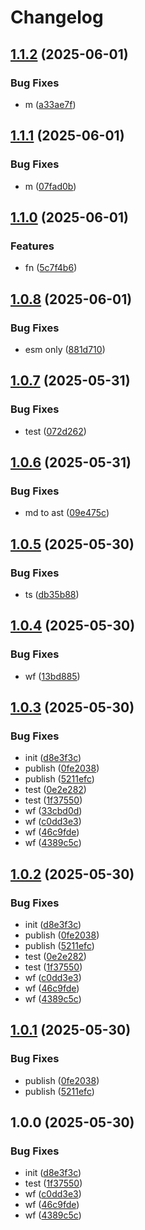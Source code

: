 # Changelog

## [1.1.2](https://github.com/MacRdy/notes-md/compare/v1.1.1...v1.1.2) (2025-06-01)


### Bug Fixes

* m ([a33ae7f](https://github.com/MacRdy/notes-md/commit/a33ae7f153c73869eacb78d502fb8cbedf001096))

## [1.1.1](https://github.com/MacRdy/notes-md/compare/v1.1.0...v1.1.1) (2025-06-01)


### Bug Fixes

* m ([07fad0b](https://github.com/MacRdy/notes-md/commit/07fad0bdd7cfe8105927b4bfbe63a8cffb54b0a7))

## [1.1.0](https://github.com/MacRdy/notes-md/compare/v1.0.8...v1.1.0) (2025-06-01)


### Features

* fn ([5c7f4b6](https://github.com/MacRdy/notes-md/commit/5c7f4b6cbc644bd354f425cfda62bc250998d9fd))

## [1.0.8](https://github.com/MacRdy/notes-md/compare/v1.0.7...v1.0.8) (2025-06-01)


### Bug Fixes

* esm only ([881d710](https://github.com/MacRdy/notes-md/commit/881d7102af50b3ca1c8ee9b5006aa0efa94e3faf))

## [1.0.7](https://github.com/MacRdy/notes-md/compare/v1.0.6...v1.0.7) (2025-05-31)


### Bug Fixes

* test ([072d262](https://github.com/MacRdy/notes-md/commit/072d26267dff37335fc0d60b28ce826f142465d3))

## [1.0.6](https://github.com/MacRdy/notes-md/compare/v1.0.5...v1.0.6) (2025-05-31)


### Bug Fixes

* md to ast ([09e475c](https://github.com/MacRdy/notes-md/commit/09e475cd9227cb36557d3ea8ba4333cdd4b1a2f0))

## [1.0.5](https://github.com/MacRdy/notes-md/compare/v1.0.4...v1.0.5) (2025-05-30)


### Bug Fixes

* ts ([db35b88](https://github.com/MacRdy/notes-md/commit/db35b88c7d53b2fe5ccab1c30005154a36d9ac7f))

## [1.0.4](https://github.com/MacRdy/notes-md/compare/v1.0.3...v1.0.4) (2025-05-30)


### Bug Fixes

* wf ([13bd885](https://github.com/MacRdy/notes-md/commit/13bd885d32d6b5b062399a9f031ee8dbaab7ac1e))

## [1.0.3](https://github.com/MacRdy/notes-md/compare/v1.0.2...v1.0.3) (2025-05-30)


### Bug Fixes

* init ([d8e3f3c](https://github.com/MacRdy/notes-md/commit/d8e3f3c5de1ac2967dc15defd3df157ae3b0240d))
* publish ([0fe2038](https://github.com/MacRdy/notes-md/commit/0fe2038a87d9d5bbed46787ea3be416203e34261))
* publish ([5211efc](https://github.com/MacRdy/notes-md/commit/5211efcc542428f8e2d27d882f8646171f18fb4b))
* test ([0e2e282](https://github.com/MacRdy/notes-md/commit/0e2e282dbf1e7fa39c066187acd5cd706ca4b4ab))
* test ([1f37550](https://github.com/MacRdy/notes-md/commit/1f37550edfab70c3cdc2c46b9e41f0b04bfce421))
* wf ([33cbd0d](https://github.com/MacRdy/notes-md/commit/33cbd0db919518e817088b7e2d8bc77a29535c6b))
* wf ([c0dd3e3](https://github.com/MacRdy/notes-md/commit/c0dd3e3ccc308112a5ccf8a05f120ce2e4d8cf60))
* wf ([46c9fde](https://github.com/MacRdy/notes-md/commit/46c9fde6d2fc22c32c1ea57cce1eaed79675f54d))
* wf ([4389c5c](https://github.com/MacRdy/notes-md/commit/4389c5cbaab8b3a86b27c2d583dfff62e567f68f))

## [1.0.2](https://github.com/MacRdy/notes-md/compare/v1.0.1...v1.0.2) (2025-05-30)


### Bug Fixes

* init ([d8e3f3c](https://github.com/MacRdy/notes-md/commit/d8e3f3c5de1ac2967dc15defd3df157ae3b0240d))
* publish ([0fe2038](https://github.com/MacRdy/notes-md/commit/0fe2038a87d9d5bbed46787ea3be416203e34261))
* publish ([5211efc](https://github.com/MacRdy/notes-md/commit/5211efcc542428f8e2d27d882f8646171f18fb4b))
* test ([0e2e282](https://github.com/MacRdy/notes-md/commit/0e2e282dbf1e7fa39c066187acd5cd706ca4b4ab))
* test ([1f37550](https://github.com/MacRdy/notes-md/commit/1f37550edfab70c3cdc2c46b9e41f0b04bfce421))
* wf ([c0dd3e3](https://github.com/MacRdy/notes-md/commit/c0dd3e3ccc308112a5ccf8a05f120ce2e4d8cf60))
* wf ([46c9fde](https://github.com/MacRdy/notes-md/commit/46c9fde6d2fc22c32c1ea57cce1eaed79675f54d))
* wf ([4389c5c](https://github.com/MacRdy/notes-md/commit/4389c5cbaab8b3a86b27c2d583dfff62e567f68f))

## [1.0.1](https://github.com/MacRdy/notes-md/compare/v1.0.0...v1.0.1) (2025-05-30)


### Bug Fixes

* publish ([0fe2038](https://github.com/MacRdy/notes-md/commit/0fe2038a87d9d5bbed46787ea3be416203e34261))
* publish ([5211efc](https://github.com/MacRdy/notes-md/commit/5211efcc542428f8e2d27d882f8646171f18fb4b))

## 1.0.0 (2025-05-30)


### Bug Fixes

* init ([d8e3f3c](https://github.com/MacRdy/notes-md/commit/d8e3f3c5de1ac2967dc15defd3df157ae3b0240d))
* test ([1f37550](https://github.com/MacRdy/notes-md/commit/1f37550edfab70c3cdc2c46b9e41f0b04bfce421))
* wf ([c0dd3e3](https://github.com/MacRdy/notes-md/commit/c0dd3e3ccc308112a5ccf8a05f120ce2e4d8cf60))
* wf ([46c9fde](https://github.com/MacRdy/notes-md/commit/46c9fde6d2fc22c32c1ea57cce1eaed79675f54d))
* wf ([4389c5c](https://github.com/MacRdy/notes-md/commit/4389c5cbaab8b3a86b27c2d583dfff62e567f68f))
